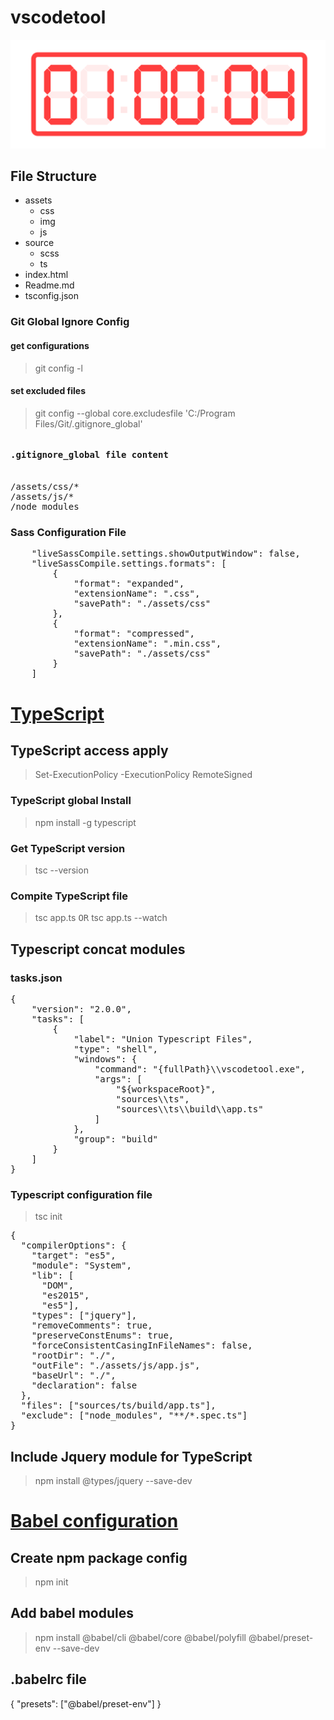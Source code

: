# vscodetool

![Ekran görüntüsü](typescript/assets/img/screen.png)

## File Structure
- assets
  - css
  - img
  - js
- source
  - scss
  - ts
- index.html
- Readme.md
- tsconfig.json

### Git Global Ignore Config
#### get configurations
> git config -l

#### set excluded files
> git config --global core.excludesfile 'C:/Program Files/Git/.gitignore_global'

<pre>
<h4>.gitignore_global file content</h4>
/assets/css/*
/assets/js/*
/node_modules
</pre>


### Sass Configuration File
<pre>
    "liveSassCompile.settings.showOutputWindow": false,
    "liveSassCompile.settings.formats": [
        {
            "format": "expanded",
            "extensionName": ".css",
            "savePath": "./assets/css"
        },
        {
            "format": "compressed",
            "extensionName": ".min.css",
            "savePath": "./assets/css"
        }
    ]
</pre>



# [TypeScript](https://www.typescriptlang.org/docs/handbook/basic-types.html)

## TypeScript access apply
> Set-ExecutionPolicy -ExecutionPolicy RemoteSigned

### TypeScript global Install
> npm install -g typescript

### Get TypeScript version
> tsc --version

### Compite TypeScript file
> tsc app.ts   <kbd>OR</kbd>
> tsc app.ts  --watch

## Typescript concat modules
### tasks.json
<pre>
{
    "version": "2.0.0",
    "tasks": [
        {
            "label": "Union Typescript Files",
            "type": "shell",
            "windows": {
                "command": "{fullPath}\\vscodetool.exe",
                "args": [
                    "${workspaceRoot}",
                    "sources\\ts",
                    "sources\\ts\\build\\app.ts"
                ]
            },
            "group": "build"
        }
    ]
}
</pre>

### Typescript configuration file
> tsc init
<pre>
{
  "compilerOptions": {
    "target": "es5",
    "module": "System",
    "lib": [
      "DOM",
      "es2015",
      "es5"],
    "types": ["jquery"],
    "removeComments": true,
    "preserveConstEnums": true,
    "forceConsistentCasingInFileNames": false,
    "rootDir": "./",
    "outFile": "./assets/js/app.js",
    "baseUrl": "./",    
    "declaration": false
  },
  "files": ["sources/ts/build/app.ts"],
  "exclude": ["node_modules", "**/*.spec.ts"]
}
</pre> 

## Include Jquery module for TypeScript
> npm install @types/jquery --save-dev



# [Babel configuration](https://babeljs.io/setup#installation)

## Create npm package config
> npm init

## Add babel modules
> npm install @babel/cli @babel/core @babel/polyfill @babel/preset-env --save-dev

## .babelrc file
{
  "presets": ["@babel/preset-env"]
}